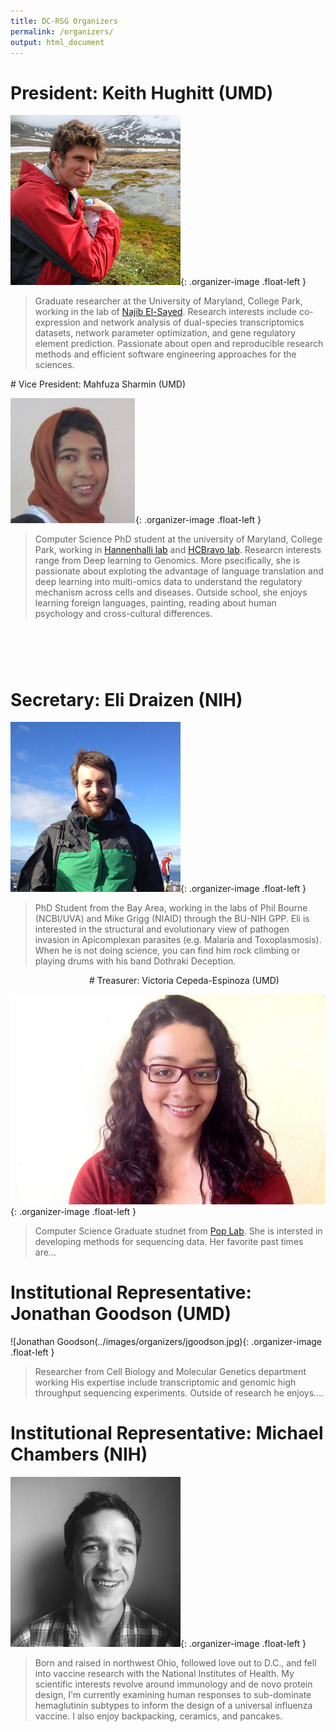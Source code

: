 ```yaml
---
title: DC-RSG Organizers
permalink: /organizers/
output: html_document
---
```


# President: Keith Hughitt (UMD)

![Keith Hughitt](../images/organizers/hughitt.jpg){: .organizer-image .float-left }


> Graduate researcher at the University of Maryland, College Park, working in the lab of [Najib El-Sayed](http://www.najibelsayed.org/research.aspx). Research interests include co-expression and network analysis of dual-species transcriptomics datasets, network parameter optimization, and gene regulatory element prediction. Passionate about open and reproducible research methods and efficient software engineering approaches for the sciences.


<dl>
</dl>
# Vice President: Mahfuza Sharmin (UMD)

![Mahfuza Sharmin](../images/organizers/sharmin.jpg){: .organizer-image .float-left }


> Computer Science PhD student at the university of Maryland, College Park, working in [Hannenhalli lab](http://www.cbcb.umd.edu/~sridhar/) and [HCBravo lab](http://www.hcbravo.org). Researcn interests range from Deep learning to Genomics. More psecifically, she is passionate about exploting the advantage of language translation and deep learning into multi-omics data to understand the regulatory mechanism across cells and diseases. Outside school, she enjoys learning foreign languages, painting, reading about human psychology and cross-cultural differences.


#                       
# Secretary: Eli Draizen (NIH)

![Eli Draizen](../images/organizers/draizen.jpg){: .organizer-image .float-left }


> PhD Student from the Bay Area, working in the labs of Phil Bourne (NCBI/UVA) and Mike Grigg (NIAID) through the BU-NIH GPP. Eli is interested in the structural and evolutionary view of pathogen invasion in Apicomplexan parasites (e.g. Malaria and Toxoplasmosis). When he is not doing science, you can find him rock climbing or playing drums with his band Dothraki Deception.


<dl>
</dl>                                  
# Treasurer: Victoria Cepeda-Espinoza (UMD)

![Victoria Cepada](../images/organizers/vicky.jpg){: .organizer-image .float-left }


> Computer Science Graduate studnet from [Pop Lab](http://www.cbcb.umd.edu/~mpop/). She is intersted in developing methods for sequencing data. Her favorite past times are...


#                                                                                        
# Institutional Representative: Jonathan Goodson (UMD)

![Jonathan Goodson(../images/organizers/jgoodson.jpg){: .organizer-image .float-left }

> Researcher from Cell Biology and Molecular Genetics department working His expertise include transcriptomic and genomic high throughput sequencing experiments. Outside of research he enjoys....


#                                                                                  
# Institutional Representative: Michael Chambers (NIH)

![Michael Chambers](../images/organizers/chambers.jpg){: .organizer-image .float-left }

> Born and raised in northwest Ohio, followed love out to D.C., and fell into
> vaccine research with the National Institutes of Health. My scientific
> interests revolve around immunology and de novo protein design, I'm currently
> examining human responses to sub-dominate hemaglutinin subtypes to inform the
> design of a universal influenza vaccine. I also enjoy backpacking, ceramics,
> and pancakes.


